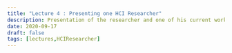 ```yaml
---
title: "Lecture 4 : Presenting one HCI Researcher"
description: Presentation of the researcher and one of his current works
date: 2020-09-17
draft: false
tags: [lectures,HCIResearcher]
---
```

